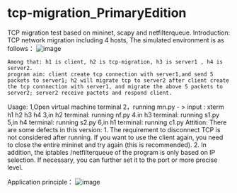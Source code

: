 # tcp-migration_PrimaryEdition
TCP migration test based on mininet, scapy and netfilterqueue.
Introduction: 
    TCP network migration including 4 hosts, The simulated environment is as follows：
    ![image](https://user-images.githubusercontent.com/105418310/175755891-1a2c696b-c0f7-4419-b83e-b877591b2d3a.png)

    Among that: h1 is client, h2 is tcp-migration, h3 is server1 , h4 is server2.
    program aim: client create tcp connection with server1,and send 5 packets to server1; h2 will migrate tcp to server2 after client create the tcp connnection with server1, and migrate the above 5 packets to  server2; server2 receive pactets and respond client.

Usage:
    1,Open virtual machine terminal
    2，running mn.py - > input : xterm h1 h2 h3 h4 
    3,in h2 terminal: running nf.py
    4.in h3 terminal: running s1.py
    5,in h4 terminal: running s2.py
    6,in h1 terminal: running c1.py
Attition:
    There are some defects in this version: 
    1. The requirement to disconnect TCP is not considered after running. If you want to use the client again, you need to close the entire mininet and try again (this is recommended). 
    2. In addition, the iptables /netfilterqueue of the program is only based on IP selection. If necessary, you can further set it to the port or more precise level.

Application principle：
![image](https://user-images.githubusercontent.com/105418310/175755059-3d50df86-a6cc-46cf-b0fc-0ca8e8ea2ef5.png)
